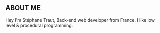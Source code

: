 ## ABOUT ME

Hey I'm Stéphane Traut, Back-end web developer from France. I like low level & procedural programming.
